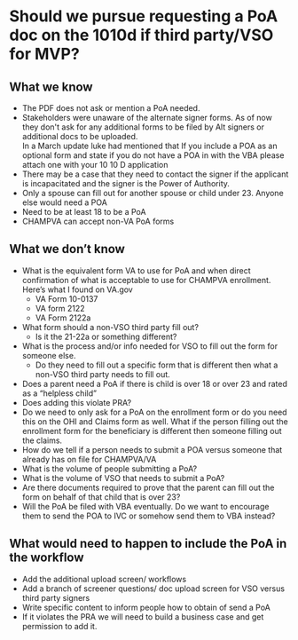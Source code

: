 # Should we pursue requesting a PoA doc on the 1010d if third party/VSO for MVP? 


## What we know



- The PDF does not ask or mention a PoA needed. 
- Stakeholders were unaware of the alternate signer forms. As of now they don't ask for any additional forms to be filed by Alt signers or additional docs to be uploaded. \
In a March update luke had mentioned that If you include a POA as an optional form and state if you do not have a POA in with the VBA please attach one with your 10 10 D application
- There may be a case that they need to contact the signer if the applicant is incapacitated and the signer is the Power of Authority.
- Only a spouse can fill out for another spouse or child under 23. Anyone else would need a POA
- Need to be at least 18 to be a PoA
- CHAMPVA can accept non-VA PoA forms


## What we don’t know 



- What is the equivalent form VA to use for PoA and when direct confirmation of what is acceptable to use for CHAMPVA enrollment.
    Here’s what I found on VA.gov
    - VA Form 10-0137
    - VA form 2122
    - VA Form 2122a
- What form should a non-VSO third party fill out?
    - Is it the 21-22a or something different?
- What is the process and/or info needed for VSO to fill out the form for someone else. 
   - Do they need to fill out a specific form that is different then what a non-VSO third party needs to fill out. 
- Does a parent need a PoA if there is child is over 18 or over 23 and rated as a “helpless child”
- Does adding this violate PRA?
- Do we need to only ask for a PoA on the enrollment form or do you need this on the OHI and Claims form as well. What if the person filling out the enrollment form for the beneficiary is different then someone filling out the claims. 
- How do we tell if a person needs to submit a POA versus someone that already has on file for CHAMPVA/VA
- What is the volume of people submitting a PoA?
- What is the volume of VSO that needs to submit a PoA?
- Are there documents required to prove that the parent can fill out the form on behalf of that child that is over 23? 
- Will the PoA be filed with VBA eventually.  Do we want to encourage them to send the POA to IVC or somehow send them to VBA instead?


## What would need to happen to include the PoA in the workflow



- Add the additional upload screen/ workflows
- Add a branch of screener questions/ doc upload screen for VSO versus third party signers
- Write specific content to inform people how to obtain of send a PoA
- If it violates the PRA we will need to build a business case and get permission to add it. 
